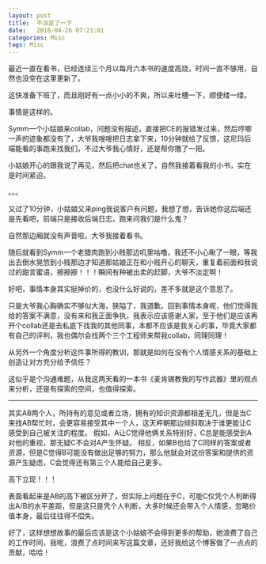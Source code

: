 ```yaml
---
layout: post
title:  不淡定了一下
date:   2016-04-26 07:21:01
categories: Misc    
tags: Misc
---
```


最近一直在看书，已经连续三个月以每月六本书的速度高烧，时间一直不够用，自然也没空在这里更新了。

这快准备下班了，而且刚好有一点小小的不爽，所以来吐槽一下，顺便缕一缕。

事情是这样的。

Symm一个小姑娘来collab，问题没有描述，直接把CE的报错发过来，然后哼唧一声的迹象都没有了，大爷我嗖嗖把日志拿下来，10分钟就给了反馈，这尼玛后端能看的事跑来找我们，不过大爷我心情好，还是帮你撸了一把。

小姑娘开心的跟我说了再见，然后把chat也关了，自然我接着看我的小书，实在是时间紧迫。

。。。

又过了10分钟，小姑娘又来ping我说客户有问题，我想了想，告诉她你这后端还是先看吧，前端只是接收后端日志，跑来问我们是什么鬼？

自然那边厢就没有声音啦，大爷我接着看书。

随后就看到Symm一个老腊肉跑到小贱那边叽里咕噜，我还不小心瞅了一眼，等我出去倒水晃悠到小贱那边才知道那姑娘正在和小贱开心的聊天，重复着前面和我说过的甜言蜜语，擦擦擦！！！瞬间有种被出卖的赶脚，大爷不淡定啊！


好吧，事情本身其实挺掉价的，也没什么好说的，差不多就是这个意思了。

只是大爷我心胸确实不够似大海，狭隘了，我道歉。回到事情本身呢，他们觉得我给的答案不满意，没有来和我正面争执，我表示应该感谢人家，至于他们是应该再开个collab还是去私底下找我的其他同事，本都不应该是我关心的事，毕竟大家都有自己的评判，我也偶尔会找两个三个工程师来帮我collab，同理同理！

从另外一个角度分析这件事所得的教训，那就是如何在没有个人情感关系的基础上创造让对方充分给予信任？

这似乎是个沟通难题，从我这两天看的一本书《麦肯锡教我的写作武器》里的观点来分析，还是有探索的空间，也值得探索。

---

其实AB两个人，所持有的意见或者立场，拥有的知识资源都相差无几，但是当C来找AB帮忙时，会更容易接受其中一个人，这天枰朝那边倾斜取决于谁更能让C感受到自己被关注的程度。
假如，A让C觉得他俩关系特别好，C总是能感受到A对他的重视，那无疑C不会对A产生怀疑。
相反，如果B也给了C同样的答案或者资源，但是C觉得B可能没有做出足够的努力，那么他就会对这份答案和提供的资源产生疑虑，C会觉得还有第三个人能给自己更多。

高下立现！！！


表面看起来是AB的高下被区分开了，但实际上问题在于C，可能C仅凭个人判断得出A/B的水平差距，但是这只是凭个人判断，大多时候还会带入个人情感，忽略价值本身，最后往往得不偿失。

好了，这样想想故事的最后应该是这个小姑娘不会得到更多的帮助，她浪费了自己的工作时间，我呢，浪费了点时间来写这篇文章，还好我给这个博客做了一点点的贡献，哈哈！

